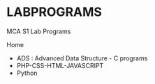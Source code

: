 # LABPROGRAMS

MCA S1 Lab Programs

Home 
- ADS  : Advanced Data Structure - C programs
- PHP-CSS-HTML-JAVASCRIPT
- Python
